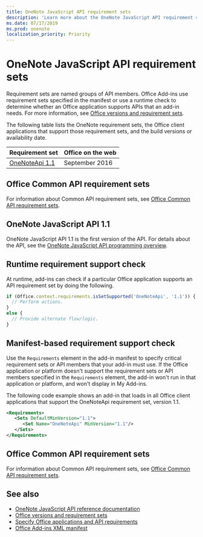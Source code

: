 ```yaml
---
title: OneNote JavaScript API requirement sets
description: 'Learn more about the OneNote JavaScript API requirement sets'
ms.date: 07/17/2019
ms.prod: onenote
localization_priority: Priority
---
```


# OneNote JavaScript API requirement sets

Requirement sets are named groups of API members. Office Add-ins use requirement sets specified in the manifest or use a runtime check to determine whether an Office application supports APIs that an add-in needs. For more information, see [Office versions and requirement sets](../../develop/office-versions-and-requirement-sets.md).

The following table lists the OneNote requirement sets, the Office client applications that support those requirement sets, and the build versions or availability date.

|  Requirement set  |  Office on the web |
|:-----|:-----|
| [OneNoteApi 1.1](/javascript/api/onenote?view=onenote-js-1.1)  | September 2016 |  

## Office Common API requirement sets

For information about Common API requirement sets, see [Office Common API requirement sets](office-add-in-requirement-sets.md).

## OneNote JavaScript API 1.1

OneNote JavaScript API 1.1 is the first version of the API. For details about the API, see the [OneNote JavaScript API programming overview](../../onenote/onenote-add-ins-programming-overview.md).

## Runtime requirement support check

At runtime, add-ins can check if a particular Office application supports an API requirement set by doing the following.

```js
if (Office.context.requirements.isSetSupported('OneNoteApi', '1.1')) {
  // Perform actions.
}
else {
  // Provide alternate flow/logic.
}
```

## Manifest-based requirement support check

Use the `Requirements` element in the add-in manifest to specify critical requirement sets or API members that your add-in must use. If the Office application or platform doesn't support the requirement sets or API members specified in the `Requirements` element, the add-in won't run in that application or platform, and won't display in My Add-ins.

The following code example shows an add-in that loads in all Office client applications that support the OneNoteApi requirement set, version 1.1.

```xml
<Requirements>
   <Sets DefaultMinVersion="1.1">
      <Set Name="OneNoteApi" MinVersion="1.1"/>
   </Sets>
</Requirements>
```

## Office Common API requirement sets

For information about Common API requirement sets, see [Office Common API requirement sets](office-add-in-requirement-sets.md).

## See also

- [OneNote JavaScript API reference documentation](/javascript/api/onenote)
- [Office versions and requirement sets](../../develop/office-versions-and-requirement-sets.md)
- [Specify Office applications and API requirements](../../develop/specify-office-hosts-and-api-requirements.md)
- [Office Add-ins XML manifest](../../develop/add-in-manifests.md)
